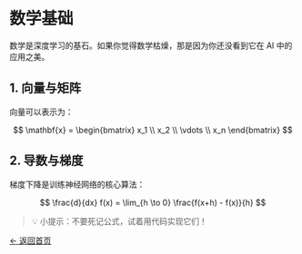# 数学基础

数学是深度学习的基石。如果你觉得数学枯燥，那是因为你还没看到它在 AI 中的应用之美。

## 1. 向量与矩阵

向量可以表示为：

$$
\mathbf{x} = \begin{bmatrix} x_1 \\ x_2 \\ \vdots \\ x_n \end{bmatrix}
$$

## 2. 导数与梯度

梯度下降是训练神经网络的核心算法：

$$
\frac{d}{dx} f(x) = \lim_{h \to 0} \frac{f(x+h) - f(x)}{h}
$$

> 💡 小提示：不要死记公式，试着用代码实现它们！

[← 返回首页](README.md)
